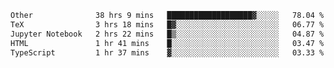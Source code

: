 <!--START_SECTION:waka-->

```txt
Other              38 hrs 9 mins   ███████████████████▓░░░░░   78.04 %
TeX                3 hrs 18 mins   █▓░░░░░░░░░░░░░░░░░░░░░░░   06.77 %
Jupyter Notebook   2 hrs 22 mins   █▒░░░░░░░░░░░░░░░░░░░░░░░   04.87 %
HTML               1 hr 41 mins    █░░░░░░░░░░░░░░░░░░░░░░░░   03.47 %
TypeScript         1 hr 37 mins    ▓░░░░░░░░░░░░░░░░░░░░░░░░   03.33 %
```

<!--END_SECTION:waka--> 
 
